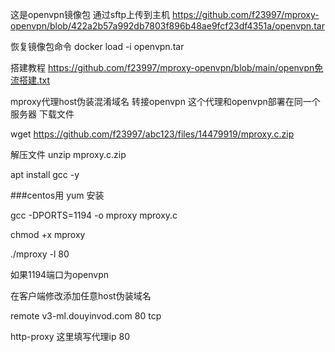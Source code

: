 这是openvpn镜像包
通过sftp上传到主机
https://github.com/f23997/mproxy-openvpn/blob/422a2b57a992db7803f896b48ae9fcf23df4351a/openvpn.tar

恢复镜像包命令
docker load -i openvpn.tar





搭建教程
https://github.com/f23997/mproxy-openvpn/blob/main/openvpn免流搭建.txt


mproxy代理host伪装混淆域名 转接openvpn
这个代理和openvpn部署在同一个服务器
下载文件

wget https://github.com/f23997/abc123/files/14479919/mproxy.c.zip


解压文件
unzip mproxy.c.zip

apt install gcc -y



###centos用 yum 安装


gcc -DPORTS=1194 -o mproxy mproxy.c

chmod +x mproxy


./mproxy -l 80

如果1194端口为openvpn

在客户端修改添加任意host伪装域名




remote v3-ml.douyinvod.com 80 tcp


http-proxy 这里填写代理ip 80
            
